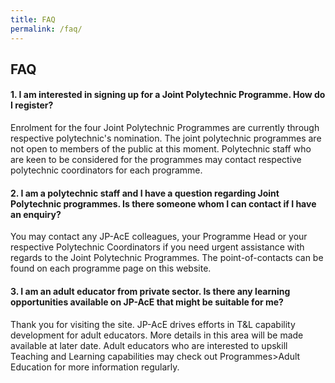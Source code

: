 ```yaml
---
title: FAQ
permalink: /faq/
---
```

## FAQ

#### 1. I am interested in signing up for a Joint Polytechnic Programme. How do I register? 

Enrolment for the four Joint Polytechnic Programmes are currently through respective polytechnic's nomination. The joint polytechnic programmes are not open to members of the public at this moment. Polytechnic staff who are keen to be considered for the programmes may contact respective polytechnic coordinators for each programme. 

#### 2. I am a polytechnic staff and I have a question regarding Joint Polytechnic programmes. Is there someone whom I can contact if I have an enquiry? 

You may contact any JP-AcE colleagues, your Programme Head or your respective Polytechnic Coordinators if you need urgent assistance with regards to the Joint Polytechnic Programmes. The point-of-contacts can be found on each programme page on this website.



#### 3. I am an adult educator from private sector. Is there any learning opportunities available on JP-AcE that might be suitable for me?

Thank you for visiting the site. JP-AcE drives efforts in T&L capability development for adult educators. More details in this area will be made available at later date. Adult educators who are interested to upskill Teaching and Learning capabilities may check out Programmes>Adult Education for more information regularly.